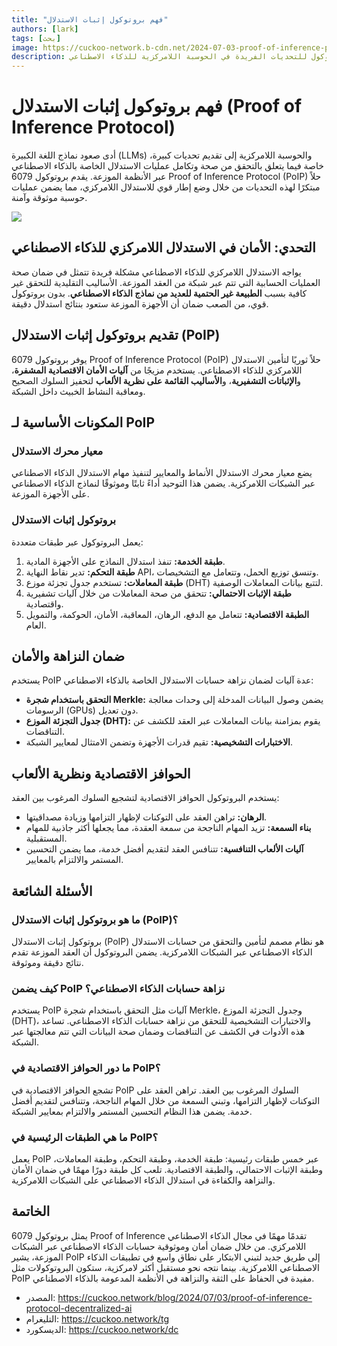 ```yaml
---
title: "فهم بروتوكول إثبات الاستدلال"
authors: [lark]
tags: [بحث]
image: https://cuckoo-network.b-cdn.net/2024-07-03-proof-of-inference-protocol-decentralized-ai.webp
description: استكشف بروتوكول إثبات الاستدلال المبتكر، المصمم لتأمين والتحقق من استدلالات الذكاء الاصطناعي على الشبكات اللامركزية. تعرف على كيفية مواجهة هذا البروتوكول للتحديات الفريدة في الحوسبة اللامركزية للذكاء الاصطناعي.
---
```


# فهم بروتوكول إثبات الاستدلال (Proof of Inference Protocol)

أدى صعود نماذج اللغة الكبيرة (LLMs) والحوسبة اللامركزية إلى تقديم تحديات كبيرة، خاصة فيما يتعلق بالتحقق من صحة وتكامل عمليات الاستدلال الخاصة بالذكاء الاصطناعي عبر الأنظمة الموزعة. يقدم بروتوكول 6079 Proof of Inference Protocol (PoIP) حلاً مبتكرًا لهذه التحديات من خلال وضع إطار قوي للاستدلال اللامركزي، مما يضمن عمليات حوسبة موثوقة وآمنة.

![](https://cuckoo-network.b-cdn.net/2024-07-03-proof-of-inference-protocol-decentralized-ai.webp)

## التحدي: الأمان في الاستدلال اللامركزي للذكاء الاصطناعي

يواجه الاستدلال اللامركزي للذكاء الاصطناعي مشكلة فريدة تتمثل في ضمان صحة العمليات الحسابية التي تتم عبر شبكة من العقد الموزعة. الأساليب التقليدية للتحقق غير كافية بسبب **الطبيعة غير الحتمية للعديد من نماذج الذكاء الاصطناعي**. بدون بروتوكول قوي، من الصعب ضمان أن الأجهزة الموزعة ستعود بنتائج استدلال دقيقة.

## تقديم بروتوكول إثبات الاستدلال (PoIP)

يوفر بروتوكول 6079 Proof of Inference Protocol (PoIP) حلاً ثوريًا لتأمين الاستدلال اللامركزي للذكاء الاصطناعي. يستخدم مزيجًا من **آليات الأمان الاقتصادية المشفرة**، و**الإثباتات التشفيرية**، و**الأساليب القائمة على نظرية الألعاب** لتحفيز السلوك الصحيح ومعاقبة النشاط الخبيث داخل الشبكة.

## المكونات الأساسية لـ PoIP

### معيار محرك الاستدلال

يضع معيار محرك الاستدلال الأنماط والمعايير لتنفيذ مهام الاستدلال الذكاء الاصطناعي عبر الشبكات اللامركزية. يضمن هذا التوحيد أداءً ثابتًا وموثوقًا لنماذج الذكاء الاصطناعي على الأجهزة الموزعة.

### بروتوكول إثبات الاستدلال

يعمل البروتوكول عبر طبقات متعددة:
1. **طبقة الخدمة:** تنفذ استدلال النماذج على الأجهزة المادية.
2. **طبقة التحكم:** تدير نقاط النهاية API، وتنسق توزيع الحمل، وتتعامل مع التشخيصات.
3. **طبقة المعاملات:** تستخدم جدول تجزئة موزع (DHT) لتتبع بيانات المعاملات الوصفية.
4. **طبقة الإثبات الاحتمالي:** تتحقق من صحة المعاملات من خلال آليات تشفيرية واقتصادية.
5. **الطبقة الاقتصادية:** تتعامل مع الدفع، الرهان، المعاقبة، الأمان، الحوكمة، والتمويل العام.

## ضمان النزاهة والأمان

يستخدم PoIP عدة آليات لضمان نزاهة حسابات الاستدلال الخاصة بالذكاء الاصطناعي:
- **التحقق باستخدام شجرة Merkle:** يضمن وصول البيانات المدخلة إلى وحدات معالجة الرسومات (GPUs) دون تعديل.
- **جدول التجزئة الموزع (DHT):** يقوم بمزامنة بيانات المعاملات عبر العقد للكشف عن التناقضات.
- **الاختبارات التشخيصية:** تقيم قدرات الأجهزة وتضمن الامتثال لمعايير الشبكة.

## الحوافز الاقتصادية ونظرية الألعاب

يستخدم البروتوكول الحوافز الاقتصادية لتشجيع السلوك المرغوب بين العقد:
- **الرهان:** تراهن العقد على التوكنات لإظهار التزامها وزيادة مصداقيتها.
- **بناء السمعة:** تزيد المهام الناجحة من سمعة العقدة، مما يجعلها أكثر جاذبية للمهام المستقبلية.
- **آليات الألعاب التنافسية:** تتنافس العقد لتقديم أفضل خدمة، مما يضمن التحسين المستمر والالتزام بالمعايير.

## الأسئلة الشائعة

### ما هو بروتوكول إثبات الاستدلال (PoIP)؟

بروتوكول إثبات الاستدلال (PoIP) هو نظام مصمم لتأمين والتحقق من حسابات الاستدلال الذكاء الاصطناعي عبر الشبكات اللامركزية. يضمن البروتوكول أن العقد الموزعة تقدم نتائج دقيقة وموثوقة.

### كيف يضمن PoIP نزاهة حسابات الذكاء الاصطناعي؟

يستخدم PoIP آليات مثل التحقق باستخدام شجرة Merkle، وجدول التجزئة الموزع (DHT)، والاختبارات التشخيصية للتحقق من نزاهة حسابات الذكاء الاصطناعي. تساعد هذه الأدوات في الكشف عن التناقضات وضمان صحة البيانات التي تتم معالجتها عبر الشبكة.

### ما دور الحوافز الاقتصادية في PoIP؟

تشجع الحوافز الاقتصادية في PoIP السلوك المرغوب بين العقد. تراهن العقد على التوكنات لإظهار التزامها، وتبني السمعة من خلال المهام الناجحة، وتتنافس لتقديم أفضل خدمة. يضمن هذا النظام التحسين المستمر والالتزام بمعايير الشبكة.

### ما هي الطبقات الرئيسية في PoIP؟

يعمل PoIP عبر خمس طبقات رئيسية: طبقة الخدمة، وطبقة التحكم، وطبقة المعاملات، وطبقة الإثبات الاحتمالي، والطبقة الاقتصادية. تلعب كل طبقة دورًا مهمًا في ضمان الأمان والنزاهة والكفاءة في استدلال الذكاء الاصطناعي على الشبكات اللامركزية.

## الخاتمة

يمثل بروتوكول 6079 Proof of Inference تقدمًا مهمًا في مجال الذكاء الاصطناعي اللامركزي. من خلال ضمان أمان وموثوقية حسابات الذكاء الاصطناعي عبر الشبكات الموزعة، يشير PoIP إلى طريق جديد لتبني الابتكار على نطاق واسع في تطبيقات الذكاء الاصطناعي اللامركزية. بينما نتجه نحو مستقبل أكثر لامركزية، ستكون البروتوكولات مثل PoIP مفيدة في الحفاظ على الثقة والنزاهة في الأنظمة المدعومة بالذكاء الاصطناعي.

- المصدر: https://cuckoo.network/blog/2024/07/03/proof-of-inference-protocol-decentralized-ai
- التليغرام: https://cuckoo.network/tg
- الديسكورد: https://cuckoo.network/dc
